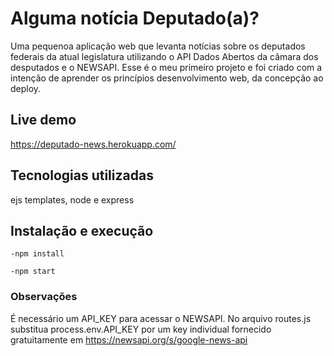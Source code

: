 # Alguma notícia Deputado(a)?

Uma pequenoa aplicação web que levanta notícias sobre os deputados federais da atual legislatura utilizando 
o API Dados Abertos da câmara dos desputados e o NEWSAPI. Esse é o meu primeiro projeto e foi criado com a intenção de aprender 
os princípios desenvolvimento web, da concepção ao deploy.
 
## Live demo

https://deputado-news.herokuapp.com/


## Tecnologias utilizadas

ejs templates, node e express

## Instalação e execução
```
-npm install
```

```
-npm start
```


### Observações

É necessário um API_KEY para acessar o NEWSAPI. No arquivo routes.js substitua process.env.API_KEY por um key individual fornecido gratuitamente em https://newsapi.org/s/google-news-api
